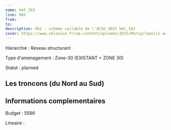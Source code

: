 ```yaml
---
name: kml_163 
line: 962
from: 
to:  
description: 962 - schema cyclable de l'ACSO 2025 kml_163 
cover: https://www.velooise.fr/wp-content/uploads/2025/09/cyclopolis-acso-default.jpg
---
```

Hierarchie : Reseau structurant

Type d'amenagement : Zone-30 (EXISTANT + ZONE 30)

Statut : planned

## Les troncons (du Nord au Sud)

## Informations complementaires

Budget  : 5586 

Lineaire :

